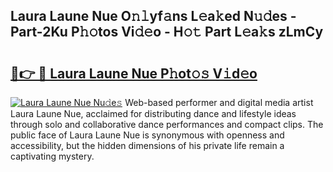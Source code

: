 ## Laura Laune Nue O𝚗𝚕yf𝚊ns L𝚎a𝚔ed N𝚞𝚍es - Part-2Ku P𝚑𝚘tos Vi𝚍𝚎o - H𝚘𝚝 Part L𝚎a𝚔s zLmCy

# <h2><a href="http://kf15hil.oniu.top/?m=Laura+Laune+Nue">🔗👉 🔴 Laura Laune Nue P𝚑ot𝚘𝚜 V𝚒d𝚎o</a></h2>

[![Laura Laune Nue Nu𝚍e𝚜](https://i.imgur.com/0qMVB7G.gif)](http://kf15hil.oniu.top/?m=Laura+Laune+Nue)
Web-based performer and digital media artist Laura Laune Nue, acclaimed for distributing dance and lifestyle ideas through solo and collaborative dance performances and compact clips. The public face of Laura Laune Nue is synonymous with openness and accessibility, but the hidden dimensions of his private life remain a captivating mystery.  
